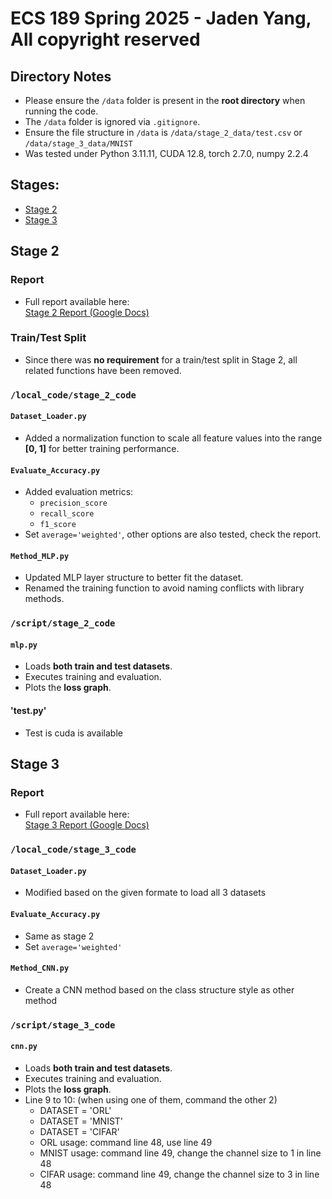 # ECS 189 Spring 2025 - Jaden Yang, All copyright reserved 

## Directory Notes
- Please ensure the `/data` folder is present in the **root directory** when running the code.
- The `/data` folder is ignored via `.gitignore`.
- Ensure the file structure in `/data` is `/data/stage_2_data/test.csv` or `/data/stage_3_data/MNIST`
- Was tested under Python 3.11.11, CUDA 12.8, torch 2.7.0, numpy 2.2.4


## Stages: 
  - [Stage 2](#stage-2)
  - [Stage 3](#stage-3)

## Stage 2
### Report
- Full report available here:  
  [Stage 2 Report (Google Docs)](https://docs.google.com/document/d/1f20GQb6HZRoRJ8B5lVqj39JESBz_EU1GmWeglTtJ5Fs/edit?usp=sharing)

### Train/Test Split
- Since there was **no requirement** for a train/test split in Stage 2, all related functions have been removed.

### `/local_code/stage_2_code`
#### `Dataset_Loader.py`
- Added a normalization function to scale all feature values into the range **[0, 1]** for better training performance.
#### `Evaluate_Accuracy.py`
- Added evaluation metrics:
  - `precision_score`
  - `recall_score`
  - `f1_score`
- Set `average='weighted'`, other options are also tested, check the report.
#### `Method_MLP.py`
- Updated MLP layer structure to better fit the dataset.
- Renamed the training function to avoid naming conflicts with library methods.

### `/script/stage_2_code`
#### `mlp.py`
- Loads **both train and test datasets**.
- Executes training and evaluation.
- Plots the **loss graph**.
#### 'test.py'
- Test is cuda is available 


## Stage 3
### Report
- Full report available here:  
  [Stage 3 Report (Google Docs)](https://docs.google.com/document/d/1vYNQsLcKWo7voQI90GUzq1TT26xLXAwnSgfduucFwdY/edit?usp=sharing)

### `/local_code/stage_3_code`
#### `Dataset_Loader.py`
-  Modified based on the given formate to load all 3 datasets 
#### `Evaluate_Accuracy.py`
- Same as stage 2
- Set `average='weighted'`
#### `Method_CNN.py`
- Create a CNN method based on the class structure style as other method

### `/script/stage_3_code`
#### `cnn.py`
- Loads **both train and test datasets**.
- Executes training and evaluation.
- Plots the **loss graph**.
- Line 9 to 10: (when using one of them, command the other 2)
  - DATASET = 'ORL'
  - DATASET = 'MNIST'
  - DATASET = 'CIFAR'
  - ORL usage: command line 48, use line 49 
  - MNIST usage: command line 49, change the channel size to 1 in line 48
  - CIFAR usage: command line 49, change the channel size to 3 in line 48 